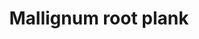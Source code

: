 ---
layout: item
title: Mallignum root plank
item-id: 21036
datatable: true
id: 21036
name: "Mallignum root plank"
members: true
lowalch: 0
highalch: 1
examine: "Tekton's old building materials."
monsters:
  - id: 7548
    name: "Scavenger beast"
    members: true
    combat_level: 0
    wiki_url: "https://oldschool.runescape.wiki/w/Scavenger_beast#Normal"
    drops:
      - quantity: "2"
        rarity: 0.1111111111111111
        drop_requirements: null
---